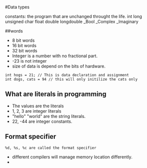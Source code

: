 #Data types

constants: the program that are unchanged throught the life.
int
long
unsigned
char
float 
double
longdouble
_Bool
_Complex
_Imaginary


##words
* 8 bit words
* 16 bit words
* 32 bit words
* Integer is a number with no fractional part.
* -23 is not integer
* size of data is depend on the bits of hardware.

```
int hogs = 21; // This is data declaration and assignment
int dogs, cats = 94 // this will only initilize the cats only
```

## What are literals in programming
* The values are the literals
* 1, 2, 3 are integer literals
* "hello" "world" are the string literals.
* 22, -44 are integer constants.

## Format specifier
```
%d, %s, %c are called the format specifier
```
* different compilers will manage memory location differently.
* 
